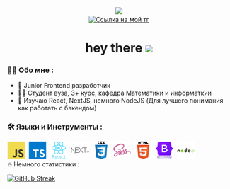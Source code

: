<div id="header" align="center">
  <img src="https://media1.giphy.com/media/13HgwGsXF0aiGY/giphy.gif?cid=ecf05e47jq2649xo39vdh5d8ddyf24o8j4fplkxwpvnx06k9&rid=giphy.gif&ct=g" width="320"/>
  
  <div id="links" align="center">
    <a href="https://t.me/Andrew_Talanov" target="_blank">
      <img src="https://img.shields.io/badge/Telegram-blue?logo=telegram&logoColor=white&style=for-the-badge" alt="Ссылка на мой тг"/>
    </a>
  </div>
  
  <h1>
    hey there
    <img src="https://media.giphy.com/media/hvRJCLFzcasrR4ia7z/giphy.gif" width="30px"/>
  </h1>
</div>

### :man_technologist: Обо мне :
- :tropical_drink: Junior Frontend разработчик
- :man_student: Студент вуза, 3+ курс, кафедра Математики и информаткии
- :wrench: Изучаю React, NextJS, немного NodeJS (Для лучшего понимания как работать с бэкендом)

### :hammer_and_wrench: Языки и Инструменты :
<div>
  <img src="https://github.com/devicons/devicon/blob/master/icons/javascript/javascript-original.svg" title="Javascript" alt="Javascript" width="40" height="40"/>&nbsp; <img src="https://github.com/devicons/devicon/blob/master/icons/typescript/typescript-original.svg" title="Typescript" alt="Typescript" width="40" height="40"/>&nbsp; <img src="https://github.com/devicons/devicon/blob/master/icons/react/react-original-wordmark.svg" title="React" alt="React" width="40" height="40"/>&nbsp; <img src="https://github.com/devicons/devicon/blob/master/icons/nextjs/nextjs-original-wordmark.svg" title="NextJS" alt="NextJS" width="40" height="40"/>&nbsp; <img src="https://github.com/devicons/devicon/blob/master/icons/css3/css3-original-wordmark.svg" title="CSS3" alt="CSS3" width="40" height="40"/>&nbsp; <img src="https://github.com/devicons/devicon/blob/master/icons/sass/sass-original.svg" title="SASS" alt="SASS" width="40" height="40"/>&nbsp; <img src="https://github.com/devicons/devicon/blob/master/icons/html5/html5-original-wordmark.svg" title="HTML5" alt="HTML5" width="40" height="40"/>&nbsp; <img src="https://github.com/devicons/devicon/blob/master/icons/bootstrap/bootstrap-original-wordmark.svg" title="Bootstrap" alt="Bootstrap" width="40" height="40"/>&nbsp; <img src="https://github.com/devicons/devicon/blob/master/icons/nodejs/nodejs-original-wordmark.svg" title="NodeJS" alt="NodeJS" width="40" height="40"/>
</div
  
### :fire: Немного статистики :
  [![GitHub Streak](http://github-readme-streak-stats.herokuapp.com?user=andrewtalanov&theme=dark&background=000000)](https://git.io/streak-stats)
  
